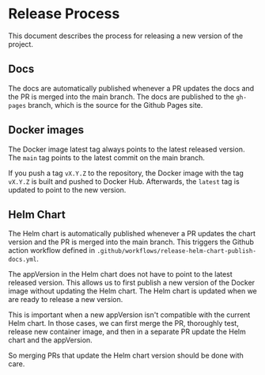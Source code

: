 # Release Process

This document describes the process for releasing a new version of the project.

## Docs
The docs are automatically published whenever a PR updates the docs and the PR is merged into the main branch. The docs are published to the `gh-pages` branch, which is the source for the Github Pages site.

## Docker images
The Docker image latest tag always points to the latest released version.
The `main` tag points to the latest commit on the main branch.

If you push a tag `vX.Y.Z` to the repository, the Docker image with the tag `vX.Y.Z`
is built and pushed to Docker Hub. Afterwards, the `latest` tag is updated to point to the new version.

## Helm Chart
The Helm chart is automatically published whenever a PR updates the chart version
and the PR is merged into the main branch. This triggers the Github action
workflow defined in `.github/workflows/release-helm-chart-publish-docs.yml`.

The appVersion in the Helm chart does not have to point to the latest released version. This allows us to first publish a new version of the Docker image without updating the Helm chart. The Helm chart is updated when we are ready to release a new version.

This is important when a new appVersion isn't compatible with the current Helm chart.
In those cases, we can first merge the PR, thoroughly test, release new container image, and then in a separate PR update the Helm chart and the appVersion.

So merging PRs that update the Helm chart version should be done with care.

